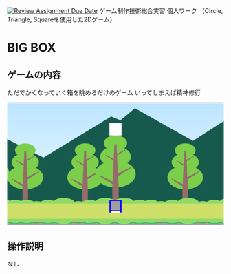 [![Review Assignment Due Date](https://classroom.github.com/assets/deadline-readme-button-22041afd0340ce965d47ae6ef1cefeee28c7c493a6346c4f15d667ab976d596c.svg)](https://classroom.github.com/a/l0taWXbI)
ゲーム制作技術総合実習 個人ワーク
（Circle, Triangle, Squareを使用した2Dゲーム）

# BIG BOX

## ゲームの内容
ただでかくなっていく箱を眺めるだけのゲーム
いってしまえば精神修行

![画面イメージ](docs/images/game_image01.png)

## 操作説明
なし
